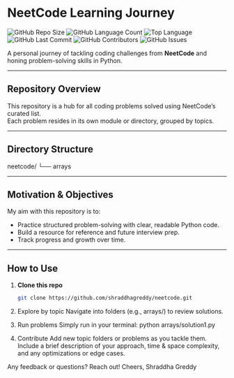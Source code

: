 # NeetCode Learning Journey 
![GitHub Repo Size](https://img.shields.io/github/repo-size/shraddhagreddy/neetcode)
![GitHub Language Count](https://img.shields.io/github/languages/count/shraddhagreddy/neetcode)
![Top Language](https://img.shields.io/github/languages/top/shraddhagreddy/neetcode)
![GitHub Last Commit](https://img.shields.io/github/last-commit/shraddhagreddy/neetcode)
![GitHub Contributors](https://img.shields.io/github/contributors/shraddhagreddy/neetcode)
![GitHub Issues](https://img.shields.io/github/issues/shraddhagreddy/neetcode)


A personal journey of tackling coding challenges from **NeetCode** and honing problem-solving skills in Python.

---

##  Repository Overview

This repository is a hub for all coding problems solved using NeetCode’s curated list.  
Each problem resides in its own module or directory, grouped by topics.

---

##  Directory Structure

neetcode/
└── arrays

---

##  Motivation & Objectives

My aim with this repository is to:
- Practice structured problem-solving with clear, readable Python code.
- Build a resource for reference and future interview prep.
- Track progress and growth over time.

---

##  How to Use

1. **Clone this repo**
   ```bash
   git clone https://github.com/shraddhagreddy/neetcode.git
2. Explore by topic
   Navigate into folders (e.g., arrays/) to review solutions.

3. Run problems
   Simply run in your terminal:
   python arrays/solution1.py

4. Contribute
   Add new topic folders or problems as you tackle them.
   Include a brief description of your approach, time & space complexity, and any optimizations or edge cases.


Any feedback or questions? Reach out!
Cheers,
Shraddha Greddy
